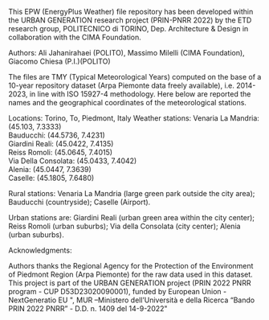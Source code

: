 This EPW (EnergyPlus Weather) file repository has been developed within the URBAN GENERATION research project (PRIN-PNRR 2022) by the ETD research group, POLITECNICO di TORINO, Dep. Architecture & Design in collaboration with the CIMA Foundation. 

Authors: Ali Jahanirahaei (POLITO), Massimo Milelli (CIMA Foundation), Giacomo Chiesa (P.I.)(POLITO)

The files are TMY (Typical Meteorological Years) computed on the base of a 10-year repository dataset (Arpa Piemonte data freely available), i.e. 2014-2023, in line with ISO 15927-4 methodology.
Here below are reported the names and the geographical coordinates of the meteorological stations. 

Locations: Torino, To, Piedmont, Italy 
Weather stations: 
Venaria La Mandria: (45.103, 7.3333)  
Bauducchi: (44.5736, 7.4231)  
Giardini Reali: (45.0422, 7.4135)  
Reiss Romoli: (45.0645, 7.4015)  
Via Della Consolata: (45.0433, 7.4042)  
Alenia: (45.0447, 7.3639)  
Caselle: (45.1805, 7.6480) 

Rural stations: Venaria La Mandria (large green park outside the city area); Bauducchi (countryside); Caselle (Airport). 

Urban stations are: Giardini Reali (urban green area within the city center); Reiss Romoli (urban suburbs); Via della Consolata (city center); Alenia (urban suburbs).


Acknowledgments:

Authors thanks the Regional Agency for the Protection of the Environment of Piedmont Region (Arpa Piemonte) for the raw data used in this dataset.
This project is part of the URBAN GENERATION project (PRIN 2022 PNRR program -  CUP D53D23020090001), funded by European Union - NextGeneratio EU ",  MUR –Ministero dell’Università e della Ricerca “Bando PRIN 2022 PNRR” - D.D.  n. 1409 del 14-9-2022" 

